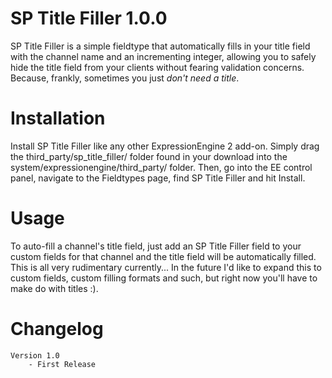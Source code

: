 SP Title Filler 1.0.0
=====================

SP Title Filler is a simple fieldtype that automatically fills in your title field with the channel name and an incrementing integer, allowing you to safely hide the title field from your clients without fearing validation concerns. Because, frankly, sometimes you just *don't need a title*.

Installation
============

Install SP Title Filler like any other ExpressionEngine 2 add-on. Simply drag the third_party/sp_title_filler/ folder found in your download into the system/expressionengine/third_party/ folder. Then, go into the EE control panel, navigate to the Fieldtypes page, find SP Title Filler and hit Install.

Usage
=====

To auto-fill a channel's title field, just add an SP Title Filler field to your custom fields for that channel and the title field will be automatically filled. This is all very rudimentary currently... In the future I'd like to expand this to custom fields, custom filling formats and such, but right now you'll have to make do with titles :).

Changelog
=========

	Version 1.0
		- First Release